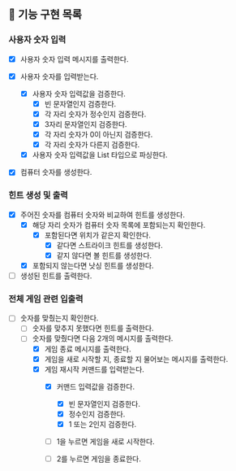 ## 🚀 기능 구현 목록

### 사용자 숫자 입력

- [x] 사용자 숫자 입력 메시지를 출력한다.

- [x] 사용자 숫자를 입력받는다.
  - [x] 사용자 숫자 입력값을 검증한다.
    - [x] 빈 문자열인지 검증한다.
    - [x] 각 자리 숫자가 정수인지 검증한다.
    - [x] 3자리 문자열인지 검증한다.
    - [x] 각 자리 숫자가 0이 아닌지 검증한다.
    - [x] 각 자리 숫자가 다른지 검증한다.
  - [x] 사용자 숫자 입력값을 List<Integer> 타입으로 파싱한다.

- [x] 컴퓨터 숫자를 생성한다.

### 힌트 생성 및 출력

- [x] 주어진 숫자를 컴퓨터 숫자와 비교하여 힌트를 생성한다.
  - [x] 해당 자리 숫자가 컴퓨터 숫자 목록에 포함되는지 확인한다.
    - [x] 포함된다면 위치가 같은지 확인한다.
      - [x] 같다면 스트라이크 힌트를 생성한다.
      - [x] 같지 않다면 볼 힌트를 생성한다.
  - [x] 포함되지 않는다면 낫싱 힌트를 생성한다.

- [ ] 생성된 힌트를 출력한다.

### 전체 게임 관련 입출력

- [ ] 숫자를 맞췄는지 확인한다.
  - [ ] 숫자를 맞추지 못했다면 힌트를 출력한다.
  - [ ] 숫자를 맞췄다면 다음 2개의 메시지를 출력한다.
    - [x] 게임 종료 메시지를 출력한다.
    - [x] 게임을 새로 시작할 지, 종료할 지 물어보는 메시지를 출력한다.
    - [x] 게임 재시작 커맨드를 입력받는다.
      - [x] 커맨드 입력값을 검증한다.
        - [x] 빈 문자열인지 검증한다.
        - [x] 정수인지 검증한다.
        - [x] 1 또는 2인지 검증한다.
      - [ ] 1을 누르면 게임을 새로 시작한다.
      - [ ] 2를 누르면 게임을 종료한다.

